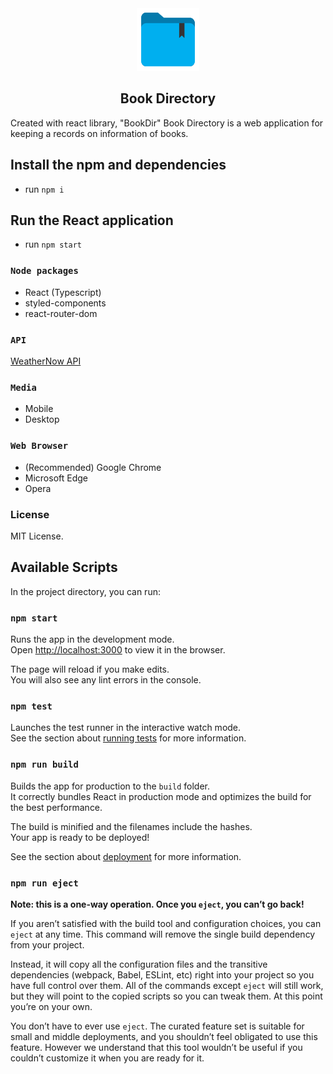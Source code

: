 <div align="center">
  <img alt="Logo" src="https://github.com/Heyeso/bookDir/blob/dev/public/assets/logo192.png?raw=true" width="100" />
</div>
<h2 align="center">
 Book Directory
</h2>

Created with react library, "BookDir" Book Directory is a web application for keeping a records on information of books.

## Install the npm and dependencies

- run `npm i`

## Run the React application

- run `npm start`

### `Node packages`

- React (Typescript)
- styled-components
- react-router-dom

### `API`

[WeatherNow API](https://github.com/Heyeso/WeatherNowAPI)

### `Media`

- Mobile
- Desktop

### `Web Browser`

- (Recommended) Google Chrome
- Microsoft Edge
- Opera

### License

MIT License.


## Available Scripts

In the project directory, you can run:

### `npm start`

Runs the app in the development mode.\
Open [http://localhost:3000](http://localhost:3000) to view it in the browser.

The page will reload if you make edits.\
You will also see any lint errors in the console.

### `npm test`

Launches the test runner in the interactive watch mode.\
See the section about [running tests](https://facebook.github.io/create-react-app/docs/running-tests) for more information.

### `npm run build`

Builds the app for production to the `build` folder.\
It correctly bundles React in production mode and optimizes the build for the best performance.

The build is minified and the filenames include the hashes.\
Your app is ready to be deployed!

See the section about [deployment](https://facebook.github.io/create-react-app/docs/deployment) for more information.

### `npm run eject`

**Note: this is a one-way operation. Once you `eject`, you can’t go back!**

If you aren’t satisfied with the build tool and configuration choices, you can `eject` at any time. This command will remove the single build dependency from your project.

Instead, it will copy all the configuration files and the transitive dependencies (webpack, Babel, ESLint, etc) right into your project so you have full control over them. All of the commands except `eject` will still work, but they will point to the copied scripts so you can tweak them. At this point you’re on your own.

You don’t have to ever use `eject`. The curated feature set is suitable for small and middle deployments, and you shouldn’t feel obligated to use this feature. However we understand that this tool wouldn’t be useful if you couldn’t customize it when you are ready for it.
